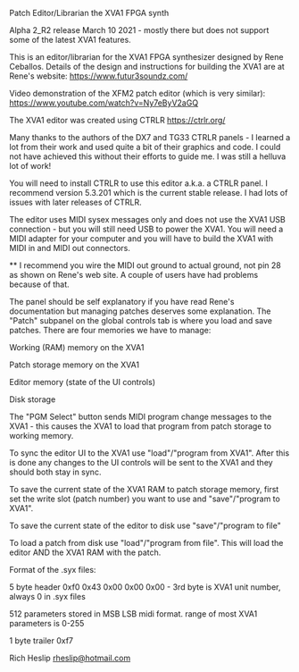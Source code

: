 Patch Editor/Librarian the XVA1 FPGA synth

Alpha 2_R2 release March 10 2021 - mostly there but does not support some of the latest XVA1 features.


This is an editor/librarian for the XVA1 FPGA synthesizer designed by Rene Ceballos. Details of the 
design and instructions for building the XVA1 are at Rene's website: https://www.futur3soundz.com/

Video demonstration of the XFM2 patch editor (which is very similar): https://www.youtube.com/watch?v=Ny7eByV2aGQ

The XVA1 editor was created using CTRLR https://ctrlr.org/

Many thanks to the authors of the DX7 and TG33 CTRLR panels - I learned a lot from their work and used quite a bit of their graphics and code. 
I could not have achieved this without their efforts to guide me. I was still a helluva lot of work!

You will need to install CTRLR to use this editor a.k.a. a CTRLR panel. I recommend version
5.3.201 which is the current stable release. I had lots of issues with later releases of CTRLR.

The editor uses MIDI sysex messages only and does not use the XVA1 USB connection - but you will still need USB to power the XVA1.
You will need a MIDI adapter for your computer and you will have to build the XVA1 with MIDI in and MIDI out connectors.

** I recommend you wire the MIDI out ground to actual ground, not pin 28 as shown on Rene's web site. A couple of users have had problems because of that. 

The panel should be self explanatory if you have read Rene's documentation but managing patches 
deserves some explanation. The "Patch" subpanel on the global controls tab is where you load and save patches. 
There are four memories we have to manage:


Working (RAM) memory on the XVA1

Patch storage memory on the XVA1

Editor memory (state of the UI controls)

Disk storage


The "PGM Select" button sends MIDI program change messages to the XVA1 - this causes the XVA1 to load that program from patch storage to working memory.

To sync the editor UI to the XVA1 use "load"/"program from XVA1". After this is done any changes to the UI controls will be sent to the XVA1 and they should both stay in sync.

To save the current state of the XVA1 RAM to patch storage memory, first set the write slot (patch number) you want to use and "save"/"program to XVA1".

To save the current state of the editor to disk use "save"/"program to file"

To load a patch from disk use "load"/"program from file". This will load the editor AND the XVA1 RAM with the patch.


Format of the .syx files:

5 byte header 0xf0 0x43 0x00 0x00 0x00   - 3rd byte is XVA1 unit number, always 0 in .syx files

512 parameters stored in MSB LSB midi format. range of most XVA1 parameters is 0-255

1 byte trailer 0xf7




Rich Heslip rheslip@hotmail.com

